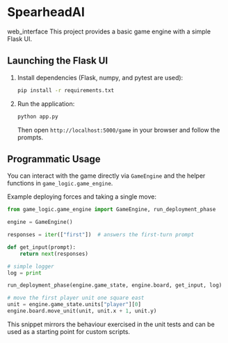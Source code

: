 # SpearheadAI

 web_interface
This project provides a basic game engine with a simple Flask UI.

## Launching the Flask UI

1. Install dependencies (Flask, numpy, and pytest are used):
   ```bash
   pip install -r requirements.txt
   ```
2. Run the application:
   ```bash
   python app.py
   ```
   Then open `http://localhost:5000/game` in your browser and follow the prompts.

## Programmatic Usage

You can interact with the game directly via `GameEngine` and the helper
functions in `game_logic.game_engine`.

Example deploying forces and taking a single move:

```python
from game_logic.game_engine import GameEngine, run_deployment_phase

engine = GameEngine()

responses = iter(["first"])  # answers the first-turn prompt

def get_input(prompt):
    return next(responses)

# simple logger
log = print

run_deployment_phase(engine.game_state, engine.board, get_input, log)

# move the first player unit one square east
unit = engine.game_state.units["player"][0]
engine.board.move_unit(unit, unit.x + 1, unit.y)
```

This snippet mirrors the behaviour exercised in the unit tests and can be used
as a starting point for custom scripts.

